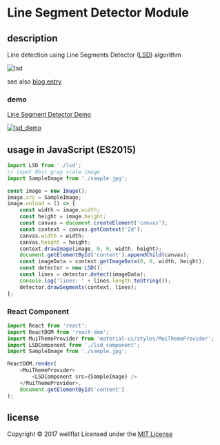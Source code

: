 # Line Segment Detector Module

## description

Line detection using Line Segments Detector ([LSD][IPOL]) algorithm

![lsd](http://rest-term.com/labs/repos/images/lsd_apply.jpg)

see also [blog entry][entry]

### demo
[Line Segment Detector Demo](http://rest-term.com/labs/html5/lsd/index.html)

[![lsd_demo](http://rest-term.com/labs/repos/images/lsd_demo.jpg)](http://rest-term.com/labs/html5/lsd/index.html)

## usage in JavaScript (ES2015)
```js
import LSD from './lsd';
// input 8bit gray scale image
import SampleImage from './sample.jpg';

const image = new Image();
image.src = SampleImage;
image.onload = () => {
    const width = image.width;
    const height = image.height;
    const canvas = document.createElement('canvas');
    const context = canvas.getContext('2d');
    canvas.width = width;
    canvas.height = height;
    context.drawImage(image, 0, 0, width, height);
    document.getElementById('content').appendChild(canvas);
    const imageData = context.getImageData(0, 0, width, height);
    const detector = new LSD();
    const lines = detector.detect(imageData);
    console.log('lines: ' + lines.length.toString());
    detector.drawSegments(context, lines);
};
```

### React Component
```js
import React from 'react';
import ReactDOM from 'react-dom';
import MuiThemeProvider from 'material-ui/styles/MuiThemeProvider';
import LSDComponent from './lsd_component';
import SampleImage from './sample.jpg';

ReactDOM.render(
    <MuiThemeProvider>
        <LSDComponent src={SampleImage} />
    </MuiThemeProvider>,
    document.getElementById('content')
);
```


license
----------
Copyright &copy; 2017 wellflat Licensed under the [MIT License][MIT]

[MIT]: http://www.opensource.org/licenses/mit-license.php
[IPOL]: http://www.ipol.im/pub/art/2012/gjmr-lsd/
[entry]: http://rest-term.com/archives/3393/
